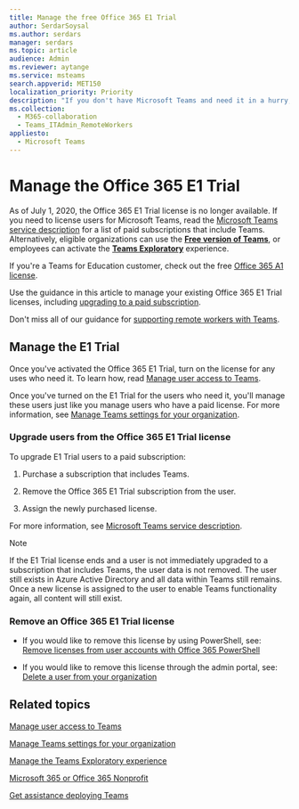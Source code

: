 ```yaml
---
title: Manage the free Office 365 E1 Trial
author: SerdarSoysal
ms.author: serdars
manager: serdars
ms.topic: article
audience: Admin
ms.reviewer: aytange
ms.service: msteams
search.appverid: MET150
localization_priority: Priority
description: "If you don't have Microsoft Teams and need it in a hurry, roll out the Office 365 E1 Trial for your users who need to work remotely or from home (WFH) in response to the COVID-19 (coronavirus) outbreak."
ms.collection: 
  - M365-collaboration
  - Teams_ITAdmin_RemoteWorkers
appliesto: 
  - Microsoft Teams
---
```


Manage the Office 365 E1 Trial
==============================

As of July 1, 2020, the Office 365 E1 Trial license is no longer available. If you need to license users for Microsoft Teams, read the [Microsoft Teams service description](/office365/servicedescriptions/teams-service-description) for a list of paid subscriptions that include Teams. Alternatively, eligible organizations can use the **[Free version of Teams](https://support.office.com/article/Welcome-to-Microsoft-Teams-free-6d79a648-6913-4696-9237-ed13de64ae3c)**, or employees can activate the **[Teams Exploratory](teams-exploratory.md)** experience.


If you're a Teams for Education customer, check out the free [Office 365 A1 license](teams-edu-licensing.md).

Use the guidance in this article to manage your existing Office 365 E1 Trial licenses, including [upgrading to a paid subscription](#upgrade-users-from-the-office-365-e1-trial-license).

Don't miss all of our guidance for [supporting remote workers with Teams](support-remote-work-with-teams.md).

## Manage the E1 Trial

Once you've activated the Office 365 E1 Trial, turn on the license for any uses who need it. To learn how, read [Manage user access to Teams](user-access.md).


Once you've turned on the E1 Trial for the users who need it, you'll manage these users just like you manage users who have a paid license. For more information, see [Manage Teams settings for your organization](enable-features-office-365.md).



### Upgrade users from the Office 365 E1 Trial license

To upgrade E1 Trial users to a paid subscription:

1. Purchase a subscription that includes Teams.

2. Remove the Office 365 E1 Trial subscription from the user.

3. Assign the newly purchased license.

For more information, see [Microsoft Teams service description](/office365/servicedescriptions/teams-service-description).

> [!NOTE]
> If the E1 Trial license ends and a user is not immediately upgraded to a subscription that includes Teams, the user data is not removed. The user still exists in Azure Active Directory and all data within Teams still remains. Once a new license is assigned to the user to enable Teams functionality again, all content will still exist. 

### Remove an Office 365 E1 Trial license

- If you would like to remove this license by using PowerShell, see:
[Remove licenses from user accounts with Office 365 PowerShell](/office365/enterprise/powershell/remove-licenses-from-user-accounts-with-office-365-powershell)

- If you would like to remove this license through the admin portal, see:
[Delete a user from your organization](/microsoft-365/admin/add-users/delete-a-user)

## Related topics

[Manage user access to Teams](user-access.md)

[Manage Teams settings for your organization](enable-features-office-365.md)

[Manage the Teams Exploratory experience](teams-exploratory.md)

[Microsoft 365 or Office 365 Nonprofit](https://www.microsoft.com/microsoft-365/nonprofit/office-365-nonprofit)

[Get assistance deploying Teams](https://go.microsoft.com/fwlink/?linkid=780698)